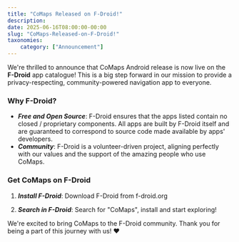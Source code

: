 ```yaml
---
title: "CoMaps Released on F-Droid!"
description: 
date: 2025-06-16T08:00:00-00:00
slug: "CoMaps-Released-on-F-Droid!"
taxonomies:
    category: ["Announcement"]
---
```


We're thrilled to announce that CoMaps Android release is now live on the **F-Droid** app catalogue! This is a big step forward in our mission to provide a privacy-respecting, community-powered navigation app to everyone.

### Why F-Droid?
- **_Free and Open Source_**: F-Droid ensures that the apps listed contain no closed / proprietary components. All apps are built by F-Droid itself and are guaranteed to correspond to source code made available by apps' developers.
- **_Community_**: F-Droid is a volunteer-driven project, aligning perfectly with our values and the support of the amazing people who use CoMaps.

### Get CoMaps on F-Droid
1. **_Install F-Droid_**: Download F-Droid from f-droid.org

2. **_Search in F-Droid_**: Search for "CoMaps", install and start exploring!

We're excited to bring CoMaps to the F-Droid community. Thank you for being a part of this journey with us! :heart: